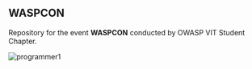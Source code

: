 ## WASPCON
Repository for the event **WASPCON** conducted by OWASP VIT Student Chapter.

![programmer1](https://user-images.githubusercontent.com/73031725/137598631-f37b3097-c14a-4dd7-a943-85ae0129dcc9.jpg)
